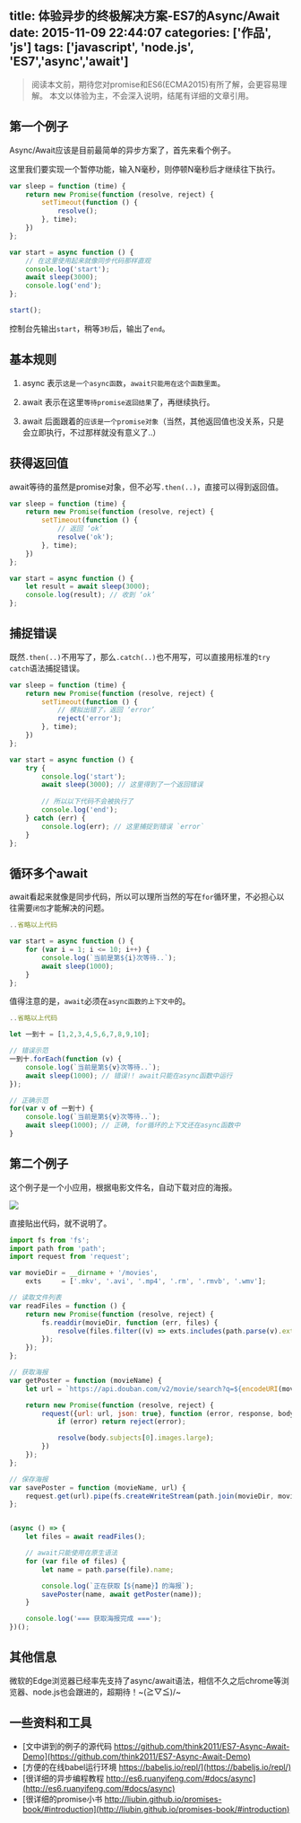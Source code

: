 title: 体验异步的终极解决方案-ES7的Async/Await
date: 2015-11-09 22:44:07
categories: ['作品', 'js']
tags: ['javascript', 'node.js', 'ES7','async','await']
---

> 阅读本文前，期待您对promise和ES6(ECMA2015)有所了解，会更容易理解。
> 本文以体验为主，不会深入说明，结尾有详细的文章引用。

## 第一个例子
Async/Await应该是目前最简单的异步方案了，首先来看个例子。

这里我们要实现一个暂停功能，输入N毫秒，则停顿N毫秒后才继续往下执行。

```js
var sleep = function (time) {
    return new Promise(function (resolve, reject) {
        setTimeout(function () {
            resolve();
        }, time);
    })
};

var start = async function () {
    // 在这里使用起来就像同步代码那样直观
    console.log('start');
    await sleep(3000);
    console.log('end');
};

start();
```

控制台先输出`start`，稍等`3秒`后，输出了`end`。

## 基本规则
1. async 表示`这是一个async函数`，`await只能用在这个函数里面`。

2. await 表示在这里`等待promise返回结果`了，再继续执行。

3. await 后面跟着的`应该是一个promise对象`（当然，其他返回值也没关系，只是会立即执行，不过那样就没有意义了..）

<!-- more -->

## 获得返回值
await等待的虽然是promise对象，但不必写`.then(..)`，直接可以得到返回值。

```js
var sleep = function (time) {
    return new Promise(function (resolve, reject) {
        setTimeout(function () {
            // 返回 ‘ok’
            resolve('ok');
        }, time);
    })
};

var start = async function () {
    let result = await sleep(3000);
    console.log(result); // 收到 ‘ok’
};
```

## 捕捉错误
既然`.then(..)`不用写了，那么`.catch(..)`也不用写，可以直接用标准的`try catch`语法捕捉错误。

```js
var sleep = function (time) {
    return new Promise(function (resolve, reject) {
        setTimeout(function () {
            // 模拟出错了，返回 ‘error’
            reject('error');
        }, time);
    })
};

var start = async function () {
    try {
        console.log('start');
        await sleep(3000); // 这里得到了一个返回错误
        
        // 所以以下代码不会被执行了
        console.log('end');
    } catch (err) {
        console.log(err); // 这里捕捉到错误 `error`
    }
};
```

## 循环多个await
await看起来就像是同步代码，所以可以理所当然的写在`for`循环里，不必担心以往需要`闭包`才能解决的问题。

```js
..省略以上代码

var start = async function () {
    for (var i = 1; i <= 10; i++) {
        console.log(`当前是第${i}次等待..`);
        await sleep(1000);
    }
};
```

值得注意的是，`await`必须在`async函数的上下文中`的。

```js
..省略以上代码

let 一到十 = [1,2,3,4,5,6,7,8,9,10];

// 错误示范
一到十.forEach(function (v) {
    console.log(`当前是第${v}次等待..`);
    await sleep(1000); // 错误!! await只能在async函数中运行
});

// 正确示范
for(var v of 一到十) {
    console.log(`当前是第${v}次等待..`);
    await sleep(1000); // 正确, for循环的上下文还在async函数中
}
```

## 第二个例子
这个例子是一个小应用，根据电影文件名，自动下载对应的海报。

![](https://raw.github.com/think2011/ES7-Async-Await-Demo/master/app-demo.gif)

直接贴出代码，就不说明了。
```js
import fs from 'fs';
import path from 'path';
import request from 'request';

var movieDir = __dirname + '/movies',
    exts     = ['.mkv', '.avi', '.mp4', '.rm', '.rmvb', '.wmv'];

// 读取文件列表
var readFiles = function () {
    return new Promise(function (resolve, reject) {
        fs.readdir(movieDir, function (err, files) {
            resolve(files.filter((v) => exts.includes(path.parse(v).ext)));
        });
    });
};

// 获取海报
var getPoster = function (movieName) {
    let url = `https://api.douban.com/v2/movie/search?q=${encodeURI(movieName)}`;

    return new Promise(function (resolve, reject) {
        request({url: url, json: true}, function (error, response, body) {
            if (error) return reject(error);

            resolve(body.subjects[0].images.large);
        })
    });
};

// 保存海报
var savePoster = function (movieName, url) {
    request.get(url).pipe(fs.createWriteStream(path.join(movieDir, movieName + '.jpg')));
};


(async () => {
    let files = await readFiles();

    // await只能使用在原生语法
    for (var file of files) {
        let name = path.parse(file).name;

        console.log(`正在获取【${name}】的海报`);
        savePoster(name, await getPoster(name));
    }

    console.log('=== 获取海报完成 ===');
})();
```

## 其他信息
微软的Edge浏览器已经率先支持了async/await语法，相信不久之后chrome等浏览器、node.js也会跟进的，超期待！~(≧▽≦)/~

## 一些资料和工具
* [文中讲到的例子的源代码 https://github.com/think2011/ES7-Async-Await-Demo](https://github.com/think2011/ES7-Async-Await-Demo)
* [方便的在线babel运行环境 https://babeljs.io/repl/](https://babeljs.io/repl/)
* [很详细的异步编程教程 http://es6.ruanyifeng.com/#docs/async](http://es6.ruanyifeng.com/#docs/async)
* [很详细的promise小书 http://liubin.github.io/promises-book/#introduction](http://liubin.github.io/promises-book/#introduction)
